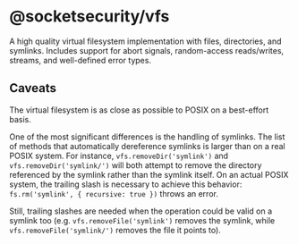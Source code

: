 # @socketsecurity/vfs

A high quality virtual filesystem implementation with files, directories, and symlinks. Includes support for abort signals, random-access reads/writes, streams, and well-defined error types.


## Caveats
The virtual filesystem is as close as possible to POSIX on a best-effort basis.

One of the most significant differences is the handling of symlinks. The list of methods that automatically dereference symlinks is larger than on a real POSIX system. For instance, `vfs.removeDir('symlink')` and `vfs.removeDir('symlink/')` will both attempt to remove the directory referenced by the symlink rather than the symlink itself. On an actual POSIX system, the trailing slash is necessary to achieve this behavior: `fs.rm('symlink', { recursive: true })` throws an error.

Still, trailing slashes are needed when the operation could be valid on a symlink too (e.g. `vfs.removeFile('symlink')` removes the symlink, while `vfs.removeFile('symlink/')` removes the file it points to).
